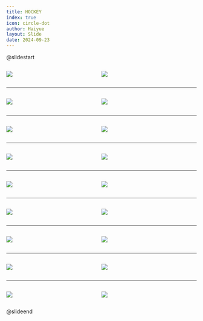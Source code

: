```yaml
---
title: HOCKEY
index: true
icon: circle-dot
author: Haiyue
layout: Slide
date: 2024-09-23
---
```

 
@slidestart

<div style="display:flex">
<div style="flex:1">

![](/reading/english/Level-Y/HOCKEY/001.webp)
</div>
<div style="flex:1">

![](/reading/english/Level-Y/HOCKEY/002.webp)
</div>
</div>

---

<div style="display:flex">
<div style="flex:1">

![](/reading/english/Level-Y/HOCKEY/003.webp)
</div>
<div style="flex:1">

![](/reading/english/Level-Y/HOCKEY/004.webp)
</div>
</div>

---

<div style="display:flex">
<div style="flex:1">

![](/reading/english/Level-Y/HOCKEY/005.webp)
</div>
<div style="flex:1">

![](/reading/english/Level-Y/HOCKEY/006.webp)
</div>
</div>

---

<div style="display:flex">
<div style="flex:1">

![](/reading/english/Level-Y/HOCKEY/007.webp)
</div>
<div style="flex:1">

![](/reading/english/Level-Y/HOCKEY/008.webp)
</div>
</div>

---

<div style="display:flex">
<div style="flex:1">

![](/reading/english/Level-Y/HOCKEY/009.webp)
</div>
<div style="flex:1">

![](/reading/english/Level-Y/HOCKEY/010.webp)
</div>
</div>

---

<div style="display:flex">
<div style="flex:1">

![](/reading/english/Level-Y/HOCKEY/011.webp)
</div>
<div style="flex:1">

![](/reading/english/Level-Y/HOCKEY/012.webp)
</div>
</div>

---

<div style="display:flex">
<div style="flex:1">

![](/reading/english/Level-Y/HOCKEY/013.webp)
</div>
<div style="flex:1">

![](/reading/english/Level-Y/HOCKEY/014.webp)
</div>
</div>

---

<div style="display:flex">
<div style="flex:1">

![](/reading/english/Level-Y/HOCKEY/015.webp)
</div>
<div style="flex:1">

![](/reading/english/Level-Y/HOCKEY/016.webp)
</div>
</div>

---

<div style="display:flex">
<div style="flex:1">

![](/reading/english/Level-Y/HOCKEY/017.webp)
</div>
<div style="flex:1">

![](/reading/english/Level-Y/HOCKEY/018.webp)
</div>
</div>

@slideend